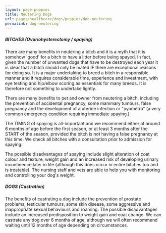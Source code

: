 ```yaml
---
layout: page-puppies
title: Neutering Dogs
url: pages/healthcare/dogs/puppies/dog-neutering
permalink: dog-neutering
---
```


##### BITCHES (Ovariohysterectomy / spaying)
There are many benefits in neutering a bitch and it is a myth that it is somehow 'good' for a bitch to have a litter before being spayed. In fact, given the number of unwanted dogs that have to be destroyed each year it is clear that a bitch should only be mated IF there are exceptional reasons for doing so. It is a major undertaking to breed a bitch in a responsible manner and it requires considerable time, experience and investment, with eye testing and hip/elbow scoring as essentials for many breeds. It is therefore not something to undertake lightly.

There are many benefits to pet and owner from neutering a bitch, including the prevention of accidental pregnancy, some mammary tumours, false pregnancy and the development of a uterine infection or "pyometra" (a very common emergency condition requiring immediate spaying.)

The TIMING of spaying is all-important and we recommend either at around 6 months of age before the first season, or at least 3 months after the START of the season, provided the bitch is not having a false pregnancy at this time. We check all bitches with a consultation prior to admission for spaying.

The possible disadvantages of spaying include slight alteration of coat colour and texture, weight gain and an increased risk of developing urinary incontinence later in life (although this does occur in entire bitches too and is treatable). The nursing staff and vets are able to help you with monitoring and controlling your dog's weight.


##### DOGS (Castration)
The benefits of castrating a dog include the prevention of prostate problems, testicular tumours, some skin disease, some aggressive and inappropriate sexual behaviours and roaming. The possible disadvantages include an increased predisposition to weight gain and coat change. We can castrate any dog over 6 months of age, although we will often recommend waiting until 12 months of age depending on circumstances.
